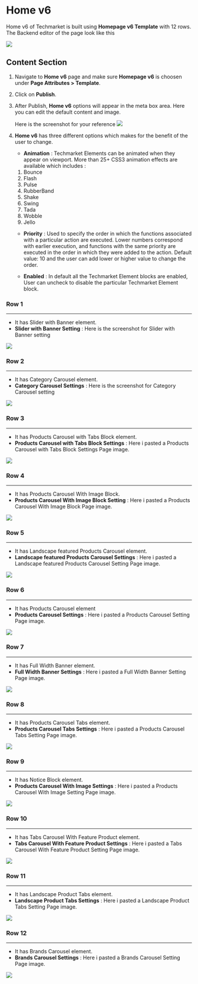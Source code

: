 # Home v6

Home v6 of Techmarket is built using **Homepage v6 Template** with 12 rows. The  Backend editor of the page look like this

![](http://transvelo.github.io/docs/electro/images/home-v3-setting.png)

## Content Section

1. Navigate to **Home v6** page and make sure **Homepage v6** is choosen under **Page Attributes > Template**.
2. Click on **Publish**.
3. After Publish, **Home v6** options will appear in the meta box area. Here you can edit the default content and image.

    Here is the screenshot for your reference
    ![](http://transvelo.github.io/docs/electro/images/home-v2-option.png)

4. **Home v6** has three different options which makes for the benefit of the user to change.

    * **Animation** : Techmarket Elements can be animated when they appear on viewport. More than 25+ CSS3 animation effects are available which includes :

    1. Bounce
    2. Flash
    3. Pulse
    4. RubberBand
    5. Shake
    6. Swing
    7. Tada
    8. Wobble
    9. Jello

    * **Priority** : Used to specify the order in which the functions associated with a particular action are executed. Lower numbers correspond with earlier execution, and functions with the same priority are executed in the order in which they were added to the action. Default value: 10 and the user can add lower or higher value to change the order.

    * **Enabled** : In default all the Techmarket Element blocks are enabled, User can uncheck to disable the particular Techmarket Element block.

### Row 1
---
* It has Slider with Banner element.
* **Slider with Banner Setting** : Here is the screenshot for Slider with Banner setting

![](http://transvelo.github.io/docs/electro/images/home3-slider-setting.png)

### Row 2
---
* It has Category Carousel element.
* **Category Carousel Settings** : Here is the screenshot for Category Carousel setting

![](http://transvelo.github.io/docs/electro/images/home3-feature-list-setting.png)


### Row 3
---
* It has Products Carousel with Tabs Block element.
* **Products Carousel with Tabs Block Settings** : Here i pasted a Products Carousel with Tabs Block Settings Page image.

![](http://transvelo.github.io/docs/electro/images/home3-ads-block-setting.png)

### Row 4
---
* It has Products Carousel With Image Block.
* **Products Carousel With Image Block Setting** : Here i pasted a Products Carousel With Image Block Page image.

![](http://transvelo.github.io/docs/electro/images/home3-tabs-carousel-setting.png)

### Row 5
---
* It has Landscape featured Products Carousel element.
* **Landscape featured Products Carousel Settings** : Here i pasted a Landscape featured Products Carousel Setting Page image.

![](http://transvelo.github.io/docs/electro/images/home3-carousel-with-image-setting.png)

### Row 6
---
* It has Products Carousel element
* **Products Carousel Settings** : Here i pasted a Products Carousel Setting Page image.

![](http://transvelo.github.io/docs/electro/images/home3-cards-carousel-setting.png)

### Row 7
---
* It has Full Width Banner element.
* **Full Width Banner Settings** : Here i pasted a Full Width Banner Setting Page image.

![](http://transvelo.github.io/docs/electro/images/home3-6-1-product-setting.png)

### Row 8
---
* It has Products Carousel Tabs element.
* **Products Carousel Tabs Settings** : Here i pasted a Products Carousel Tabs Setting Page image.

![](http://transvelo.github.io/docs/electro/images/home3-category-setting.png)

### Row 9
---
* It has Notice Block element.
* **Products Carousel With Image Settings** : Here i pasted a Products Carousel With Image Setting Page image.

![](http://transvelo.github.io/docs/electro/images/home3-category-setting.png)

### Row 10
---
* It has Tabs Carousel With Feature Product element.
* **Tabs Carousel With Feature Product Settings** : Here i pasted a Tabs Carousel With Feature Product Setting Page image.

![](http://transvelo.github.io/docs/electro/images/home3-category-setting.png)

### Row 11
---
* It has Landscape Product Tabs element.
* **Landscape Product Tabs Settings** : Here i pasted a Landscape Product Tabs Setting Page image.

![](http://transvelo.github.io/docs/electro/images/home3-category-setting.png)

### Row 12
---
* It has Brands Carousel element.
* **Brands Carousel Settings** : Here i pasted a Brands Carousel Setting Page image.

![](http://transvelo.github.io/docs/electro/images/home3-category-setting.png)
